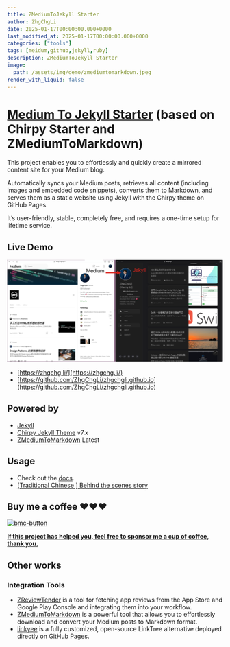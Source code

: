 ```yaml
---
title: ZMediumToJekyll Starter
author: ZhgChgLi
date: 2025-01-17T00:00:00.000+0000
last_modified_at: 2025-01-17T00:00:00.000+0000
categories: ["tools"]
tags: [meidum,github,jekyll,ruby]
description: ZMediumToJekyll Starter
image:
  path: /assets/img/demo/zmediumtomarkdown.jpeg
render_with_liquid: false
---
```


# [Medium To Jekyll Starter](https://github.com/ZhgChgLi/medium-to-jekyll-starter.github.io) (based on Chirpy Starter and ZMediumToMarkdown)

This project enables you to effortlessly and quickly create a mirrored content site for your Medium blog.

Automatically syncs your Medium posts, retrieves all content (including images and embedded code snippets), converts them to Markdown, and serves them as a static website using Jekyll with the Chirpy theme on GitHub Pages.

It’s user-friendly, stable, completely free, and requires a one-time setup for lifetime service.

## Live Demo
![alt text](image.png)
- [https://zhgchg.li/](https://zhgchg.li/)
- [https://github.com/ZhgChgLi/zhgchgli.github.io](https://github.com/ZhgChgLi/zhgchgli.github.io)

## Powered by
- [Jekyll](https://jekyllrb.com/)
- [Chirpy Jekyll Theme](https://github.com/cotes2020/jekyll-theme-chirpy/) v7.x
- [ZMediumToMarkdown](https://github.com/ZhgChgLi/ZMediumToMarkdown) Latest

## Usage

- Check out the [docs](https://zhgchg.li/posts/en-medium-to-jekyll/).
- [\[Traditional Chinese \] Behind the scenes story](https://medium.com/zrealm-ios-dev/%E8%87%AA%E5%8B%95%E5%82%99%E4%BB%BD-medium-%E6%96%87%E7%AB%A0%E5%88%B0-github-pages-jekyll-%E7%9A%84%E9%82%A3%E4%BA%9B%E4%BA%8B-5bb7d3a4954f)


## Buy me a coffee ❤️❤️❤️

<a href="https://www.buymeacoffee.com/zhgchgli" target="_blank"><img width="545" alt="bmc-button" src="https://github.com/user-attachments/assets/5983bfc9-27fd-49e0-a7f4-eb07657c6e31"></a>

[**If this project has helped you, feel free to sponsor me a cup of coffee, thank you.**](https://www.buymeacoffee.com/zhgchgli)

## Other works

### Integration Tools
- [ZReviewTender](https://github.com/ZhgChgLi/ZReviewTender) is a tool for fetching app reviews from the App Store and Google Play Console and integrating them into your workflow.
- [ZMediumToMarkdown](https://github.com/ZhgChgLi/ZMediumToMarkdown) is a powerful tool that allows you to effortlessly download and convert your Medium posts to Markdown format.
- [linkyee](https://github.com/ZhgChgLi/linkyee) is a fully customized, open-source LinkTree alternative deployed directly on GitHub Pages.
